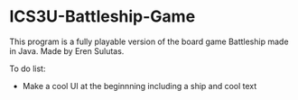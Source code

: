 # ICS3U-Battleship-Game

This program is a fully playable version of the board game Battleship made in Java. Made by Eren Sulutas. 

To do list: 
- Make a cool UI at the beginnning including a ship and cool text 
